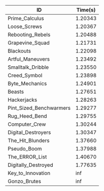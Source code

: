 |ID|Time(s)|
|-|-|
|Prime_Calculus|1.20343|
|Loose_Screws|1.20367|
|Rebooting_Rebels|1.20488|
|Grapevine_Squad|1.21731|
|Blackouts|1.22098|
|Artful_Maneuvers|1.23492|
|Smalltalk_Dribble|1.23550|
|Creed_Symbol|1.23898|
|Byte_Mechanics|1.24901|
|Beasts|1.27651|
|Hackerjacks|1.28263|
|Pint_Sized_Benchwarmers|1.29277|
|Rug_Heed_Bend|1.29755|
|Computer_Crew|1.30244|
|Digital_Destroyers|1.30347|
|The_Hit_Blunders|1.37660|
|Pseudo_Boom|1.37988|
|The_ERROR_List|1.40670|
|Digitally_Destroyed|1.77635|
|Key_to_Innovation|inf|
|Gonzo_Brutes|inf|

